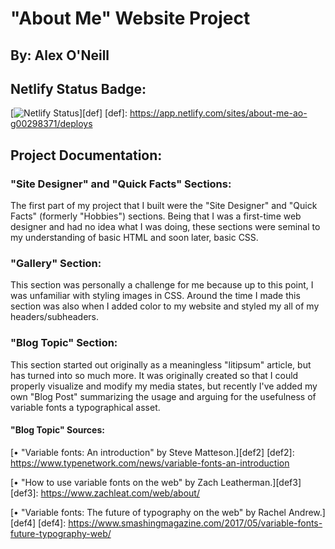 # "About Me" Website Project
## By: Alex O'Neill

## Netlify Status Badge:

[![Netlify Status](https://api.netlify.com/api/v1/badges/1fcc9b68-e58a-40d9-a9ef-1239d0fa7491/deploy-status)][def]
[def]: https://app.netlify.com/sites/about-me-ao-g00298371/deploys

## Project Documentation:

### "Site Designer" and "Quick Facts" Sections:

The first part of my project that I built were the "Site Designer" and "Quick Facts" (formerly "Hobbies") sections. Being that I was a first-time web designer and had no idea what I was doing, these sections were seminal to my understanding of basic HTML and soon later, basic CSS.

### "Gallery" Section:

This section was personally a challenge for me because up to this point, I was unfamiliar with styling images in CSS. Around the time I made this section was also when I added color to my website and styled my all of my headers/subheaders.

### "Blog Topic" Section:

This section started out originally as a meaningless "litipsum" article, but has turned into so much more. It was originally created so that I could properly visualize and modify my media states, but recently I've added my own "Blog Post" summarizing the usage and arguing for the usefulness of variable fonts a typographical asset.

#### "Blog Topic" Sources:

[•	"Variable fonts: An introduction" by Steve Matteson.][def2]
[def2]: https://www.typenetwork.com/news/variable-fonts-an-introduction

[•	"How to use variable fonts on the web" by Zach Leatherman.][def3]
[def3]: https://www.zachleat.com/web/about/

[•	"Variable fonts: The future of typography on the web" by Rachel Andrew.][def4]
[def4]: https://www.smashingmagazine.com/2017/05/variable-fonts-future-typography-web/

### 